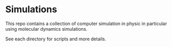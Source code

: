 # Simulations
This repo contains a collection of computer simulation in physic in particular using molecular dynamics simulations.

See each directory for scripts and more details. 